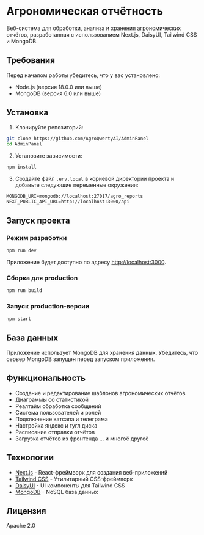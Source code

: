 # Агрономическая отчётность

Веб-система для обработки, анализа и хранения агрономических отчётов, разработанная с использованием Next.js, DaisyUI, Tailwind CSS и MongoDB.

## Требования

Перед началом работы убедитесь, что у вас установлено:

- Node.js (версия 18.0.0 или выше)
- MongoDB (версия 6.0 или выше)

## Установка

1. Клонируйте репозиторий:

```bash
git clone https://github.com/AgroQwertyAI/AdminPanel
cd AdminPanel
```

2. Установите зависимости:

```bash
npm install
```

3. Создайте файл `.env.local` в корневой директории проекта и добавьте следующие переменные окружения:

```
MONGODB_URI=mongodb://localhost:27017/agro_reports
NEXT_PUBLIC_API_URL=http://localhost:3000/api
```

## Запуск проекта

### Режим разработки

```bash
npm run dev
```

Приложение будет доступно по адресу [http://localhost:3000](http://localhost:3000).

### Сборка для production

```bash
npm run build
```

### Запуск production-версии

```bash
npm start
```

## База данных

Приложение использует MongoDB для хранения данных. Убедитесь, что сервер MongoDB запущен перед запуском приложения.

## Функциональность

- Создание и редактирование шаблонов агрономических отчётов
- Диаграммы со статистикой
- Реалтайм обработка сообщений
- Система пользователей и ролей
- Подключение ватсапа и телеграма
- Настройка яндекс и гугл диска
- Расписание отправки отчётов
- Загрузка отчётов из фронтенда
... и многоё другоё

## Технологии

- [Next.js](https://nextjs.org/) - React-фреймворк для создания веб-приложений
- [Tailwind CSS](https://tailwindcss.com/) - Утилитарный CSS-фреймворк
- [DaisyUI](https://daisyui.com/) - UI компоненты для Tailwind CSS
- [MongoDB](https://www.mongodb.com/) - NoSQL база данных

## Лицензия

Apache 2.0
